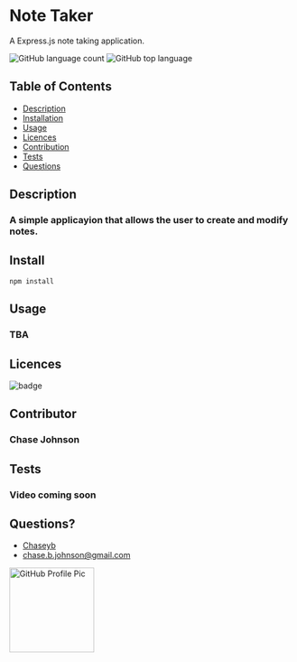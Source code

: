  # Note Taker 
  A Express.js note taking application.

   ![GitHub language count](https://img.shields.io/github/languages/count/chaseyb/hot-restaurant)
![GitHub top language](https://img.shields.io/github/languages/top/chaseyb/hot-restaurant)
  

  ## Table of Contents
  - [Description](#description)
  - [Installation](#install)
  - [Usage](#usage)
  - [Licences](#licences)
  - [Contribution](#contribution)
  - [Tests](#tests)
  - [Questions](#questions)
    
  ## Description
  ### A simple applicayion that allows the user to create and modify notes. 

  ## Install
  ```
  npm install
  ```
          
  ## Usage
  ### TBA
          
  ## Licences 
  ![badge](https://img.shields.io/badge/License-Open-blue.svg)
          
  ## Contributor
  ### Chase Johnson
            
  ##  Tests
  ### Video coming soon

  ## Questions?
  * [Chaseyb](https://github.com/Chaseyb)
  * <chase.b.johnson@gmail.com>

  <img src="https://github.com/Chaseyb.png" alt="GitHub Profile Pic" width="150" height="150">
  
    
